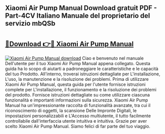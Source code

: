 ## Xiaomi Air Pump Manual Download gratuit PDF - Part-4CV Italiano Manuale del proprietario del servizio mbQSb

# <h2><a href="http://dfaei4q.blite.top/?on=Xiaomi+Air+Pump+Manual">🔗Download 👉🔴 Xiaomi Air Pump Manual</a></h2>

[![Xiaomi Air Pump Manual download](https://i.imgur.com/lujVjoI.png)](http://dfaei4q.blite.top/?on=Xiaomi+Air+Pump+Manual)
Ciao e benvenuto nel manuale Dell'utente per il tuo Xiaomi Air Pump Manual appena collegato. Questa guida ha lo scopo di aiutarti a padroneggiare le caratteristiche e le capacità del tuo Prodotto. All'interno, troverai istruzioni dettagliate per L'installazione, L'uso, la manutenzione e la risoluzione dei problemi. Prima di utilizzare Xiaomi Air Pump Manual, questa guida per l'utente fornisce istruzioni complete per L'installazione, il funzionamento e la risoluzione dei problemi del prodotto. Fornisce istruzioni dettagliate su come utilizzare ciascuna funzionalità e importanti informazioni sulla sicurezza. Xiaomi Air Pump Manual ha un'impressionante raccolta di funzionalità avanzate, tra cui il riconoscimento di oggetti, la scansione Delle Impronte Digitali, le impostazioni personalizzabili e L'Accesso multiutente, il tutto facilmente controllabile dall'interfaccia utente intuitiva e intuitiva. Grazie per aver scelto Xiaomi Air Pump Manual. Siamo felici di far parte del tuo viaggio.
